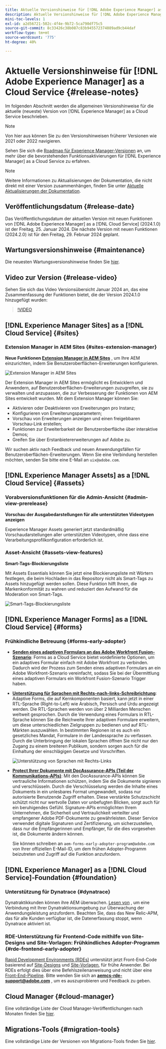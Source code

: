 ```yaml
---
title: Aktuelle Versionshinweise für [!DNL Adobe Experience Manager] as a Cloud Service.
description: Aktuelle Versionshinweise für [!DNL Adobe Experience Manager] as a Cloud Service.
mini-toc-levels: 1
exl-id: a2d56721-502c-4f4e-9b72-5ca790df75c5
source-git-commit: 8c33426c38b087c83b945572374089ad9cb44daf
workflow-type: tm+mt
source-wordcount: '775'
ht-degree: 40%

---
```


# Aktuelle Versionshinweise für [!DNL Adobe Experience Manager] as a Cloud Service {#release-notes}

Im folgenden Abschnitt werden die allgemeinen Versionshinweise für die aktuelle (neueste) Version von [!DNL Experience Manager] as a Cloud Service beschrieben.

>[!NOTE]
>
>Von hier aus können Sie zu den Versionshinweisen früherer Versionen wie 2021 oder 2022 navigieren.
>
>Sehen Sie sich die [Roadmap für Experience Manager-Versionen](https://experienceleague.adobe.com/docs/experience-manager-release-information/aem-release-updates/update-releases-roadmap.html?lang=de) an, um mehr über die bevorstehenden Funktionsaktivierungen für [!DNL Experience Manager] as a Cloud Service zu erfahren.

>[!NOTE]
>
>Weitere Informationen zu Aktualisierungen der Dokumentation, die nicht direkt mit einer Version zusammenhängen, finden Sie unter [Aktuelle Aktualisierungen der Dokumentation](https://experienceleague.adobe.com/docs/experience-manager-release-information/aem-release-updates/doc-updates/documentation-updates.html?lang=de).

## Veröffentlichungsdatum {#release-date}

Das Veröffentlichungsdatum der aktuellen Version mit neuen Funktionen von [!DNL Adobe Experience Manager] as a [!DNL Cloud Service] (2024.1.0) ist der Freitag, 25. Januar 2024. Die nächste Version mit neuen Funktionen (2024.2.0) ist für den Freitag, 29. Februar 2024 geplant.

## Wartungsversionshinweise {#maintenance}

Die neuesten Wartungsversionshinweise finden Sie [hier](/help/release-notes/maintenance/latest.md).

## Video zur Version {#release-video}

Sehen Sie sich das Video Versionsübersicht Januar 2024 an, das eine Zusammenfassung der Funktionen bietet, die der Version 2024.1.0 hinzugefügt wurden:

>[!VIDEO](https://video.tv.adobe.com/v/3427041?quality=12)

## [!DNL Experience Manager Sites] as a [!DNL Cloud Service] {#sites}

### Extension Manager in AEM Sites {#sites-extension-manager}

**Neue Funktionen [Extension Manager in AEM Sites](https://developer.adobe.com/uix/docs/extension-manager/)** , um Ihre AEM einzurichten, indem Sie Benutzeroberflächen-Erweiterungen konfigurieren.

![Extension Manager in AEM Sites](/help/assets/sites/extension-manager/homepage.png)

Der Extension Manager in AEM Sites ermöglicht es Entwicklern und Anwendern, auf Benutzeroberflächen-Erweiterungen zuzugreifen, sie zu verwalten und anzupassen, die zur Verbesserung der Funktionen von AEM Sites entwickelt wurden.
Mit dem Extension Manager können Sie:

* Aktivieren oder Deaktivieren von Erweiterungen pro Instanz;
* Konfigurieren von Erweiterungsparametern;
* Vorschau von Erweiterungen anzeigen und einen freigebbaren Vorschau-Link erstellen;
* Funktionen zur Erweiterbarkeit der Benutzeroberfläche über interaktive Demos;
* Greifen Sie über Erstanbietererweiterungen auf Adobe zu.

Wir suchen aktiv nach Feedback und neuen Anwendungsfällen für Benutzeroberflächen-Erweiterungen. Wenn Sie eine Verbindung herstellen möchten, senden Sie bitte eine E-Mail an `uix@adobe.com`.

## [!DNL Experience Manager Assets] as a [!DNL Cloud Service] {#assets}

### Vorabversionsfunktionen für die Admin-Ansicht {#admin-view-prerelease}

**Vorschau der Ausgabedarstellungen für alle unterstützten Videotypen anzeigen**

Experience Manager Assets generiert jetzt standardmäßig Vorschaudarstellungen aller unterstützten Videotypen, ohne dass eine Verarbeitungsprofilkonfiguration erforderlich ist.

### Asset-Ansicht {#assets-view-features}

**Smart-Tags-Blockierungsliste**

Mit Assets Essentials können Sie jetzt eine Blockierungsliste mit Wörtern festlegen, die beim Hochladen in das Repository nicht als Smart-Tags zu Assets hinzugefügt werden sollen. Diese Funktion hilft Ihnen, die Markenkonformität zu wahren und reduziert den Aufwand für die Moderation von Smart-Tags.

![Smart-Tags-Blockierungsliste](/help/assets/assets/block-tags.png)


## [!DNL Experience Manager Forms] as a [!DNL Cloud Service] {#forms}

<!-- 

* **Configure a shard for Adobe Sign for AEM Forms**: Adobe distributes Acrobat Sign API around the globe in many deployment units called "shards." Each shard serves a customer's account, such as NA1, NA2, NA3, EU1, JP1, AU1, IN1, and others. The shard names correspond to geographic locations. You can now use more than one shard while using Adobe Sign integration with AEM Forms. 

-->

### Frühkindliche Betreuung {#forms-early-adopter}

* **[Senden eines adaptiven Formulars an das Adobe Workfront Fusion-Szenario](/help/forms/submit-adaptive-form-to-workfront-fusion.md)**: Forms as a Cloud Service bietet vordefinierte Optionen, um ein adaptives Formular einfach mit Adobe Workfront zu verbinden. Dadurch wird der Prozess zum Senden eines adaptiven Formulars an ein Adobe Workfront-Szenario vereinfacht, sodass Sie bei der Übermittlung eines adaptiven Formulars ein Workfront Fusion-Szenario Trigger haben.

* **[Unterstützung für Sprachen mit Rechts-nach-links-Schreibrichtung](/help/forms/supporting-new-language-localization-core-components.md)**: Adaptive Forms, die auf Kernkomponenten basiert, kann jetzt in einer RTL-Sprache (Right-to-Left) wie Arabisch, Persisch und Urdu angezeigt werden. Die RTL-Sprachen werden von über 2 Milliarden Menschen weltweit gesprochen. Durch die Verwendung eines Formulars in RTL-Sprache können Sie die Reichweite Ihrer adaptiven Formulare erweitern, um diese unterschiedlichen Zielgruppen zu bedienen und auf RTL-Märkten auszuwählen. In bestimmten Regionen ist es auch ein gesetzliches Mandat, Formulare in der Landessprache zu verfassen. Durch die Unterbringung der lokalen Sprachen öffnen Sie nicht nur den Zugang zu einem breiteren Publikum, sondern sorgen auch für die Einhaltung der einschlägigen Gesetze und Vorschriften.

  ![Unterstützung von Sprachen mit Rechts-Links](/help/forms/assets/right-to-left-language-support.png)

* **[Protect Ihrer Dokumente mit DocAssurance-APIs (Teil der Kommunikations-APIs)](/help/forms/aem-forms-cloud-service-communications-introduction.md#document-assurance-doc-assurance)**: Mit den DocAssurance-APIs können Sie vertrauliche Informationen schützen, indem Sie die Dokumente signieren und verschlüsseln. Durch die Verschlüsselung werden die Inhalte eines Dokuments in ein unlesbares Format umgewandelt, sodass nur autorisierte Benutzende Zugriff erhalten. Diese verstärkte Schutzschicht schützt nicht nur wertvolle Daten vor unbefugten Blicken, sorgt auch für ein beruhigendes Gefühl. Signature-APIs ermöglichten Ihrem Unternehmen, die Sicherheit und Vertraulichkeit verteilter und empfangener Adobe PDF-Dokumente zu gewährleisten. Dieser Service verwendet digitale Signaturen und Zertifizierung, um sicherzustellen, dass nur die Empfängerinnen und Empfänger, für die dies vorgesehen ist, die Dokumente ändern können.

  Sie können schreiben an `aem-forms-early-adopter-program@adobe.com` von Ihrer offiziellen E-Mail-ID, um dem frühen Adopter-Programm beizutreten und Zugriff auf die Funktion anzufordern.

## [!DNL Experience Manager] as a [!DNL Cloud Service]-Foundation {#foundation}

### Unterstützung für Dynatrace {#dynatrace}

Dynatraktikkunden können ihre AEM überwachen. [Lesen von](/help/implementing/cloud-manager/dynatrace.md) , um eine Verbindung mit Ihrer Dynatraktionsumgebung zur Überwachung der Anwendungsleistung anzufordern. Beachten Sie, dass das New Relic-APM, das für alle Kunden verfügbar ist, die Datenerfassung stoppt, wenn Dynatrace aktiviert ist.

### RDE-Unterstützung für Frontend-Code mithilfe von Site-Designs und Site-Vorlagen: Frühkindliches Adopter-Programm {#rde-frontend-early-adopter}

[Rapid Development Environments (RDEs)](/help/implementing/developing/introduction/rapid-development-environments.md) unterstützt jetzt Front-End-Code basierend auf [Site-Designs](/help/sites-cloud/administering/site-creation/site-themes.md) und [Site-Vorlagen](/help/sites-cloud/administering/site-creation/site-templates.md), für frühe Anwender. Bei RDEs erfolgt dies über eine Befehlszeilenanweisung und nicht über eine [Front-End-Pipeline](/help/sites-cloud/administering/site-creation/enable-front-end-pipeline.md). Bitte wenden Sie sich an **aemcs-rde-support@adobe.com** , um es auszuprobieren und Feedback zu geben.

## Cloud Manager {#cloud-manager}

Eine vollständige Liste der Cloud Manager-Veröffentlichungen nach Monaten finden Sie [hier](/help/implementing/cloud-manager/release-notes/current.md).

## Migrations-Tools {#migration-tools}

Eine vollständige Liste der Versionen von Migrations-Tools finden Sie [hier](/help/journey-migration/release-notes/release-notes-migration-tools-current.md).
